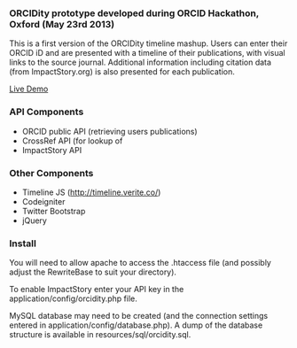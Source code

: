 ### ORCIDity prototype developed during ORCID Hackathon, Oxford (May 23rd 2013)

This is a first version of the ORCIDity timeline mashup. Users can enter their ORCID iD and are presented with a timeline of their publications, with visual links to the source journal. Additional information including citation data (from ImpactStory.org) is also presented for each publication.

[Live Demo](http://lamp-lbi-24.rcs.le.ac.uk/orcidity)

### API Components
* ORCID public API (retrieving users publications)
* CrossRef API (for lookup of 
* ImpactStory API

### Other Components
* Timeline JS (http://timeline.verite.co/)
* Codeigniter
* Twitter Bootstrap
* jQuery

### Install

You will need to allow apache to access the .htaccess file (and possibly adjust the RewriteBase to suit your directory).

To enable ImpactStory enter your API key in the application/config/orcidity.php file.

MySQL database may need to be created (and the connection settings entered in application/config/database.php). A dump of the database structure is available in resources/sql/orcidity.sql.